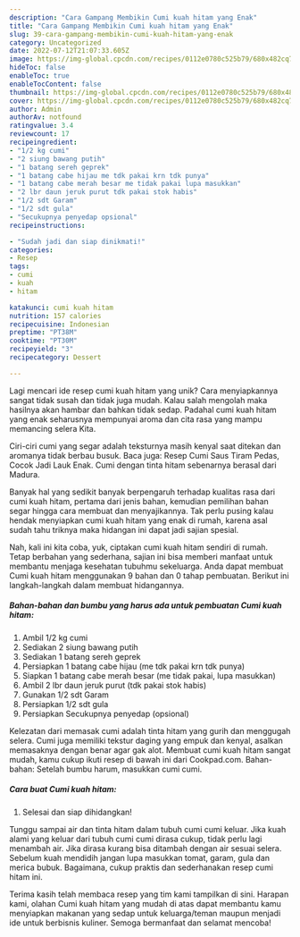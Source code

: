 ```yaml
---
description: "Cara Gampang Membikin Cumi kuah hitam yang Enak"
title: "Cara Gampang Membikin Cumi kuah hitam yang Enak"
slug: 39-cara-gampang-membikin-cumi-kuah-hitam-yang-enak
category: Uncategorized
date: 2022-07-12T21:07:33.605Z
image: https://img-global.cpcdn.com/recipes/0112e0780c525b79/680x482cq70/cumi-kuah-hitam-foto-resep-utama.jpg
hideToc: false
enableToc: true
enableTocContent: false
thumbnail: https://img-global.cpcdn.com/recipes/0112e0780c525b79/680x482cq70/cumi-kuah-hitam-foto-resep-utama.jpg
cover: https://img-global.cpcdn.com/recipes/0112e0780c525b79/680x482cq70/cumi-kuah-hitam-foto-resep-utama.jpg
author: Admin
authorAv: notfound
ratingvalue: 3.4
reviewcount: 17
recipeingredient:
- "1/2 kg cumi"
- "2 siung bawang putih"
- "1 batang sereh geprek"
- "1 batang cabe hijau me tdk pakai krn tdk punya"
- "1 batang cabe merah besar me tidak pakai lupa masukkan"
- "2 lbr daun jeruk purut tdk pakai stok habis"
- "1/2 sdt Garam"
- "1/2 sdt gula"
- "Secukupnya penyedap opsional"
recipeinstructions:

- "Sudah jadi dan siap dinikmati!"
categories:
- Resep
tags:
- cumi
- kuah
- hitam

katakunci: cumi kuah hitam 
nutrition: 157 calories
recipecuisine: Indonesian
preptime: "PT38M"
cooktime: "PT30M"
recipeyield: "3"
recipecategory: Dessert

---
```





Lagi mencari ide resep cumi kuah hitam yang unik? Cara menyiapkannya sangat tidak susah dan tidak juga mudah. Kalau salah mengolah maka hasilnya akan hambar dan bahkan tidak sedap. Padahal cumi kuah hitam yang enak seharusnya mempunyai aroma dan cita rasa yang mampu memancing selera Kita.





Ciri-ciri cumi yang segar adalah teksturnya masih kenyal saat ditekan dan aromanya tidak berbau busuk. Baca juga: Resep Cumi Saus Tiram Pedas, Cocok Jadi Lauk Enak. Cumi dengan tinta hitam sebenarnya berasal dari Madura.

Banyak hal yang sedikit banyak berpengaruh terhadap kualitas rasa dari cumi kuah hitam, pertama dari jenis bahan, kemudian pemilihan bahan segar hingga cara membuat dan menyajikannya. Tak perlu pusing kalau hendak menyiapkan cumi kuah hitam yang enak di rumah, karena asal sudah tahu triknya maka hidangan ini dapat jadi sajian spesial.






Nah, kali ini kita coba, yuk, ciptakan cumi kuah hitam sendiri di rumah. Tetap berbahan yang sederhana, sajian ini bisa memberi manfaat untuk membantu menjaga kesehatan tubuhmu sekeluarga. Anda dapat membuat Cumi kuah hitam menggunakan 9 bahan dan 0 tahap pembuatan. Berikut ini langkah-langkah dalam membuat hidangannya.

<!--inarticleads1-->

##### Bahan-bahan dan bumbu yang harus ada untuk pembuatan Cumi kuah hitam:

1. Ambil 1/2 kg cumi
1. Sediakan 2 siung bawang putih
1. Sediakan 1 batang sereh geprek
1. Persiapkan 1 batang cabe hijau (me tdk pakai krn tdk punya)
1. Siapkan 1 batang cabe merah besar (me tidak pakai, lupa masukkan)
1. Ambil 2 lbr daun jeruk purut (tdk pakai stok habis)
1. Gunakan 1/2 sdt Garam
1. Persiapkan 1/2 sdt gula
1. Persiapkan Secukupnya penyedap (opsional)


Kelezatan dari memasak cumi adalah tinta hitam yang gurih dan menggugah selera. Cumi juga memiliki tekstur daging yang empuk dan kenyal, asalkan memasaknya dengan benar agar gak alot. Membuat cumi kuah hitam sangat mudah, kamu cukup ikuti resep di bawah ini dari Cookpad.com. Bahan-bahan: Setelah bumbu harum, masukkan cumi cumi. 

<!--inarticleads2-->

##### Cara buat Cumi kuah hitam:


1. Selesai dan siap dihidangkan!

Tunggu sampai air dan tinta hitam dalam tubuh cumi cumi keluar. Jika kuah alami yang keluar dari tubuh cumi cumi dirasa cukup, tidak perlu lagi menambah air. Jika dirasa kurang bisa ditambah dengan air sesuai selera. Sebelum kuah mendidih jangan lupa masukkan tomat, garam, gula dan merica bubuk. Bagaimana, cukup praktis dan sederhanakan resep cumi hitam ini. 

Terima kasih telah membaca resep yang tim kami tampilkan di sini. Harapan kami, olahan Cumi kuah hitam yang mudah di atas dapat membantu kamu menyiapkan makanan yang sedap untuk keluarga/teman maupun menjadi ide untuk berbisnis kuliner. Semoga bermanfaat dan selamat mencoba!
